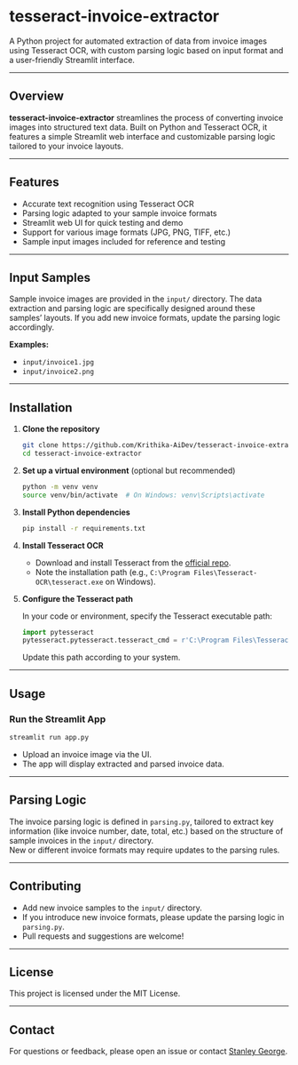 # tesseract-invoice-extractor

A Python project for automated extraction of data from invoice images using Tesseract OCR, with custom parsing logic based on input format and a user-friendly Streamlit interface.

---

## Overview

**tesseract-invoice-extractor** streamlines the process of converting invoice images into structured text data. Built on Python and Tesseract OCR, it features a simple Streamlit web interface and customizable parsing logic tailored to your invoice layouts.

---

## Features

- Accurate text recognition using Tesseract OCR
- Parsing logic adapted to your sample invoice formats
- Streamlit web UI for quick testing and demo
- Support for various image formats (JPG, PNG, TIFF, etc.)
- Sample input images included for reference and testing

---

## Input Samples

Sample invoice images are provided in the `input/` directory. The data extraction and parsing logic are specifically designed around these samples’ layouts. If you add new invoice formats, update the parsing logic accordingly.

**Examples:**

- `input/invoice1.jpg`
- `input/invoice2.png`

---

## Installation

1. **Clone the repository**

   ```bash
   git clone https://github.com/Krithika-AiDev/tesseract-invoice-extractor.git
   cd tesseract-invoice-extractor
   ```

2. **Set up a virtual environment** (optional but recommended)

   ```bash
   python -m venv venv
   source venv/bin/activate  # On Windows: venv\Scripts\activate
   ```

3. **Install Python dependencies**

   ```bash
   pip install -r requirements.txt
   ```

4. **Install Tesseract OCR**

   - Download and install Tesseract from the [official repo](https://github.com/tesseract-ocr/tesseract).
   - Note the installation path (e.g., `C:\Program Files\Tesseract-OCR\tesseract.exe` on Windows).

5. **Configure the Tesseract path**

   In your code or environment, specify the Tesseract executable path:

   ```python
   import pytesseract
   pytesseract.pytesseract.tesseract_cmd = r'C:\Program Files\Tesseract-OCR\tesseract.exe'
   ```

   Update this path according to your system.

---

## Usage

### Run the Streamlit App

```bash
streamlit run app.py
```

- Upload an invoice image via the UI.
- The app will display extracted and parsed invoice data.

---

## Parsing Logic

The invoice parsing logic is defined in `parsing.py`, tailored to extract key information (like invoice number, date, total, etc.) based on the structure of sample invoices in the `input/` directory.  
New or different invoice formats may require updates to the parsing rules.

---

## Contributing

- Add new invoice samples to the `input/` directory.
- If you introduce new invoice formats, please update the parsing logic in `parsing.py`.
- Pull requests and suggestions are welcome!

---

## License

This project is licensed under the MIT License.

---

## Contact

For questions or feedback, please open an issue or contact [Stanley George](https://github.com/StanleyGeorge7).
